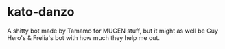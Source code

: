 # kato-danzo
A shitty bot made by Tamamo for MUGEN stuff, but it might as well be Guy Hero's &amp; Frelia's bot with how much they help me out.
